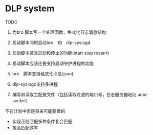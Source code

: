 # DLP system


TODO

1. 为bro 脚本写一个处理函数，格式化日志消息结构
2. 启动脚本同时启动bro　和　dlp-syslogd
3. 启动脚本兼具启动和停止的功能(start stop restart)
4. 启动脚本应该还要支持启动守护进程的功能

1. bro　脚本支持格式化消息(json)
2. dlp-syslogd支持多进程
3. 编写和读取主配置文件（包括读取过滤的端口号，日志服务器地址 unix-socket）


不在计划中但是将来可能要做的
* 实现正则匹配多种条件复合匹配
* 提高匹配效率

